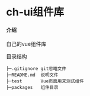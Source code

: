 # ch-ui组件库

#### 介绍
自己的vue组件库

目录结构

```
├─.gitignore git忽略文件
├─README.md  说明文件
├─test       Vue页面用来测试组件
├─packages   组件目录
```

